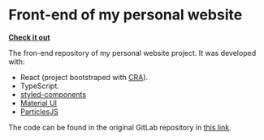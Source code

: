 # Front-end of my personal website

**[Check it out](https://walterdevia.com)**

The fron-end repository of my personal website project. It was developed with:

- React (project bootstraped with [CRA](https://create-react-app.dev/)).
- TypeScript.
- [styled-components](https://www.styled-components.com/)
- [Material UI](https://material-ui.com/)
- [ParticlesJS](https://vincentgarreau.com/particles.js/)

The code can be found in the original GitLab repository in [this link](https://gitlab.com/walterdevia-personal-website/front-end).
